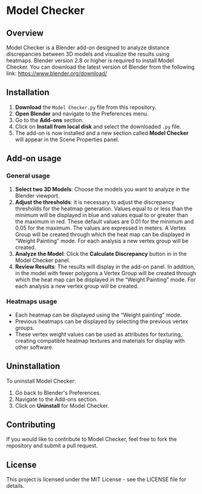 # Model Checker

## Overview
Model Checker is a Blender add-on designed to analyze distance discrepancies between 3D models and visualize the results using heatmaps. Blender version 2.8 or higher is required to install Model Checker. You can download the latest version of Blender from the following link: https://www.blender.org/download/


## Installation

1. **Download** the `Model Checker.py` file from this repository.
2. **Open Blender** and navigate to the Preferences menu.
3. Go to the **Add-ons** section.
4. Click on **Install from local disk** and select the downloaded `.py` file.
5. The add-on is now installed and a new section called **Model Checker** will appear in the Scene Properties panel.

## Add-on usage

### General usage
1. **Select two 3D Models**: Choose the models you want to analyze in the Blender viewport.
2. **Adjust the thresholds**: it is necessary to adjust the discrepancy thresholds for the heatmap generation. Values equal to or less than the minimum will be displayed in blue and values equal to or greater than the maximum in red. These default values are 0.01 for the minimum and 0.05 for the maximum. The values are expressed in meters. A Vertex Group will be created through which the heat map can be displayed in “Weight Painting” mode. For each analysis a new vertex group will be created.
3. **Analyze the Model**: Click the **Calculate Discrepancy** button in in the Model Checker panel.
4. **Review Results**: The results will display in the add-on panel. In addition, in the model with fewer polygons a Vertex Group will be created through which the heat map can be displayed in the “Weight Painting” mode. For each analysis a new vertex group will be created.

### Heatmaps usage
- Each heatmap can be displayed using the “Weight painting” mode.
- Previous heatmaps can be displayed by selecting the previous vertex groups.
- These vertex weight values can be used as attributes for texturing, creating compatible heatmap textures and materials for display with other software.


## Uninstallation
To uninstall Model Checker:
1. Go back to Blender's Preferences.
2. Navigate to the Add-ons section.
3. Click on **Uninstall** for Model Checker.

## Contributing
If you would like to contribute to Model Checker, feel free to fork the repository and submit a pull request.

## License
This project is licensed under the MIT License - see the LICENSE file for details.

